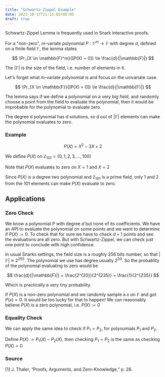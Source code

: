 ```yaml
---
title: "Schwartz-Zippel Example"
date: 2023-10-17T21:15:02+08:00
draft: true
---
```


Schwartz-Zippel Lemma is frequently used in Snark interactive proofs.

For a "non-zero", $m$-variate polynomial $P: \mathbb{F}^m \to \mathbb{F}$ with degree $d$, defined on a finite field $\mathbb{F}$, the lemma states

$$
\Pr_{X \in \mathbb{F}^m}{[P(X) = 0]} \le \frac{d}{|\mathbb{F}|}
$$

The $|\mathbb{F}|$ is the size of the field, i.e. number of elements in it.

Let's forget what $m$-variate polynomial is and focus on the univariate case.

$$
\Pr_{X \in \mathbb{F}}{[P(X) = 0]} \le \frac{d}{|\mathbb{F}|}
$$

The lemma says if we define a polynomial on a very big field, and randomly choose a point from the field to evaluate the polynomial, then it would be improbable for the polynomial to evaluate zero.

The degree d polynomial has d solutions, so d out of $|\mathbb{F}|$ elements can make the polynomial evaluates to zero.

### Example

$$
P(X) = X^2 - 3X + 2
$$

We define $P(X)$ on $\mathbb{Z}_{101} = \lbrace 0, 1, 2, 3, \dots, 100 \rbrace$

Note that $P(X)$ evaluates to zero on $X=1$ and $X=2$

Since $P(X)$ is a degree two polynomial and $\mathbb{Z}_{101}$ is a prime field, only 1 and 2 from the 101 elements can make $P(X)$ evaluate to zero.

## Applications

### Zero Check

We know a polynomial $P$ with degree $d$ but none of its coefficients. We have an API to evaluate the polynomial on some points and we want to determine if $P(X) := 0$. To check that for sure we have to check $d+1$ points and see the evaluations are all zero. But with Schwartz-Zippel, we can check just one point to conclude with high confidence.

In usual Snarks settings, the field size is a roughly 256 bits number, so that $|\mathbb{F}| \approx 2^{255}$. The polynomial we use has degree usually $2^{20}$. So the probablity of the polynomial evaluating to zero would be 

$$
\frac{d}{|\mathbb{F}|} = \frac{2^{20}}{2^{235}} = \frac{1}{2^{235}}
$$

Which is practically a very tiny probability.

If $P(X)$ is a non-zero polynomial and we randomly sample a $x$ on $\mathbb{F}$ and got $P(x) = 0$. It would be too lucky for that to happen! We can reasonably believe $P(X)$ is a zero polynomial, i.e. $P(X) := 0$

### Equality Check

We can apply the same idea to check if $P_1 = P_2$, for polynomials $P_1$ and $P_2$.

Define $P(X) := P_1(X) - P_2(X)$, then checking $P_1 = P_2$ is the same as checking $P(X) = 0$

### Source

[1] J. Thaler, “Proofs, Arguments, and Zero-Knowledge,” p. 28.
